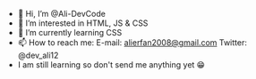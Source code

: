 - 👋 Hi, I’m @Ali-DevCode
- 👀 I’m interested in HTML, JS & CSS
- 🌱 I’m currently learning CSS
- 📫 How to reach me:
E-mail: alierfan2008@gmail.com
Twitter: @dev_ali12
- I am still learning so don't send me anything yet 😁
<!---
Ali-DevCode/Ali-DevCode is a ✨ special ✨ repository because its `README.md` (this file) appears on your GitHub profile.
You can click the Preview link to take a look at your changes.
--->
